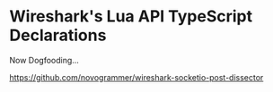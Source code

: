 # Wireshark's Lua API TypeScript Declarations


Now Dogfooding...

https://github.com/novogrammer/wireshark-socketio-post-dissector
